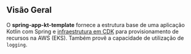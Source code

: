 ## **Visão Geral**

O **spring-app-kt-template** fornece a estrutura base de uma aplicação Kotlin com Spring e [infraestrutura em CDK](https://aws.amazon.com/pt/cdk/) para provisionamento de recursos na AWS (EKS). Também provê a capacidade de utilização de `logging`.
